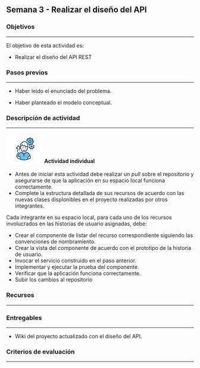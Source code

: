 ## Semana 3 - Realizar el diseño del API

### Objetivos

---

El objetivo de esta actividad es:

- Realizar el diseño del API REST

### Pasos previos

---

- Haber leido el enunciado del problema.

- Haber planteado el modelo conceptual.

### Descripción de actividad

---

#### ![](./../../assets/images/individuo.png) Actividad individual

- Antes de iniciar esta actividad debe realizar un _pull_ sobre el repositorio y asegurarse de que la aplicación en su espacio local funciona correctamente.
- Complete la estructura detallada de sus recursos de acuerdo con las nuevas clases displonibles en el proyecto realizadas por otros integrantes.

Cada integrante en su espacio local, para cada uno de los recursos involucrados en las historias de usuario asignadas, debe:

- Crear el componente de listar del recurso correspondiente siguiendo las convenciones de nombramiento.
- Crear la vista del componente de acuerdo con el prototipo de la historia de usuario.
- Invocar el servicio construido en el paso anterior.
- Implementar y ejecutar la prueba del componente.
- Verificar que la aplicación funciona correctamente.
- Subir los cambios al repositorio

### Recursos

---


### Entregables

---

- Wiki del proyecto actualizado con el diseño del API.

### Criterios de evaluación

---

